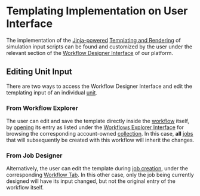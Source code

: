 # Templating Implementation on User Interface

The implementation of the [Jinja-powered](jinja-syntax.md) [Templating and Rendering](concept.md) of simulation input scripts can be found and customized by the user under the relevant section of the [Workflow Designer Interface](../../workflow-designer/unit-editor/input-templates.md) of our platform.

## Editing Unit Input

There are two ways to access the Workflow Designer Interface and edit the templating input of an individual [unit](../components/units.md).

### From Workflow Explorer

The user can edit and save the template directly inside the [workflow](../../workflows/overview.md) itself, by [opening](../../entities-general/actions/open-edit.md) its entry as listed under the [Workflows Explorer Interface](../../workflows/ui/explorer.md) for browsing the corresponding account-owned [collection](../../accounts/collections.md). In this case, **all** [jobs](../../jobs/overview.md) that will subsequently be created with this workflow will inherit the changes. 

### From Job Designer

Alternatively, the user can edit the template during [job creation](../../jobs-designer/overview.md), under the corresponding [Workflow Tab](../../jobs-designer/workflow-tab.md). In this other case, only the job being currently designed will have its input changed, but not the original entry of the workflow itself.

